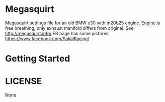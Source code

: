 Megasquirt
=====================
Megasquirt settings file for an old BMW e30 with m20b25 engine.
Engine is free breathing, only exhaust manifold differs from original.
See http://megasquirt.info/
FB page has some pictures https://www.facebook.com/SakalRacing/

Getting Started
==========================


LICENSE
=======
None
